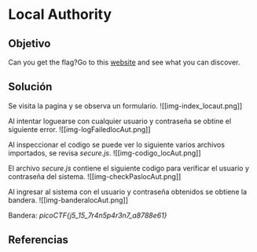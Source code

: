 # Local Authority

## Objetivo
Can you get the flag?Go to this [website](http://saturn.picoctf.net:52682/) and see what you can discover.

## Solución
Se visita la pagina y se observa un formulario.
![[img-index_locaut.png]]

Al intentar loguearse con cualquier usuario y contraseña se obtine el siguiente error.
![[img-logFailedlocAut.png]]

Al inspeccionar el codigo se puede ver lo siguiente varios archivos importados, se revisa *secure.js*.
![[img-codigo_locAut.png]]

El archivo *secure.js* contiene el siguiente codigo para verificar el usuario y contraseña del sistema.
![[img-checkPaslocAut.png]]

Al ingresar al sistema con el usuario y contraseña obtenidos se obtiene la bandera.
![[img-banderalocAut.png]]

Bandera: *picoCTF{j5_15_7r4n5p4r3n7_a8788e61}*
## Referencias